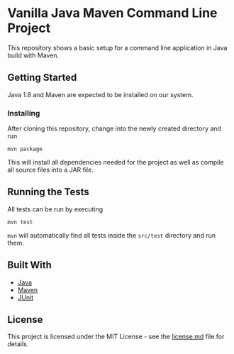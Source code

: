 # Vanilla Java Maven Command Line Project

This repository shows a basic setup for a command line application in Java build with Maven.


## Getting Started

Java 1.8 and Maven are expected to be installed on our system.


### Installing

After cloning this repository, change into the newly created directory and run

```
mvn package
```

This will install all dependencies needed for the project as well as compile all source files into a JAR file.


## Running the Tests

All tests can be run by executing

```
mvn test
```

`mvn` will automatically find all tests inside the `src/test` directory and run them.


## Built With

- [Java](https://www.java.com)
- [Maven](https://maven.apache.org)
- [JUnit](http://junit.org)


## License

This project is licensed under the MIT License - see the [license.md](license.md) file for details.
